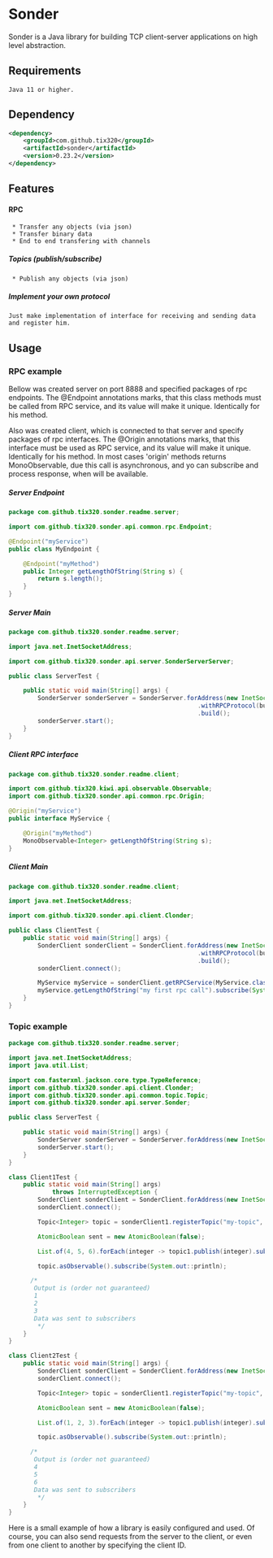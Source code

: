 # Sonder

Sonder is a Java library for building TCP client-server applications on high level abstraction.

## Requirements

```
Java 11 or higher.
```

## Dependency

```xml
<dependency>
	<groupId>com.github.tix320</groupId>
	<artifactId>sonder</artifactId>
	<version>0.23.2</version>
</dependency>
```

## Features

#### RPC

```
 * Transfer any objects (via json)
 * Transfer binary data
 * End to end transfering with channels
```

##### Topics (publish/subscribe)
```
 * Publish any objects (via json)
```

##### Implement your own protocol
```
Just make implementation of interface for receiving and sending data and register him.
```

## Usage

### RPC example


 Bellow was created server on port 8888 and specified packages of rpc endpoints.
 The @Endpoint annotations marks, that this class methods must be called from RPC service, and its value will make it unique.
 Identically for his method.
 
  Also was created client, which is connected to that server and specify packages of rpc interfaces.
  The @Origin annotations marks, that this interface must be used as RPC service, and its value will make it unique.
  Identically for his method.
  In most cases 'origin' methods returns MonoObservable, due this call is asynchronous, and yo can subscribe and process response, when will be available.
  
  ##### Server Endpoint
```java
package com.github.tix320.sonder.readme.server;

import com.github.tix320.sonder.api.common.rpc.Endpoint;

@Endpoint("myService")
public class MyEndpoint {

	@Endpoint("myMethod")
	public Integer getLengthOfString(String s) {
		return s.length();
	}
}
``` 
  
 ##### Server Main
```java
package com.github.tix320.sonder.readme.server;

import java.net.InetSocketAddress;

import com.github.tix320.sonder.api.server.SonderServerServer;

public class ServerTest {

	public static void main(String[] args) {
		SonderServer sonderServer = SonderServer.forAddress(new InetSocketAddress(8888))
                                    				.withRPCProtocol(builder -> builder.scanClasses(MyEndpoint.class))
                                    				.build();
	    sonderServer.start();
	}
}
```


 ##### Client RPC interface
```java
package com.github.tix320.sonder.readme.client;

import com.github.tix320.kiwi.api.observable.Observable;
import com.github.tix320.sonder.api.common.rpc.Origin;

@Origin("myService")
public interface MyService {

	@Origin("myMethod")
	MonoObservable<Integer> getLengthOfString(String s);
}
```

 ##### Client Main
```java
package com.github.tix320.sonder.readme.client;

import java.net.InetSocketAddress;

import com.github.tix320.sonder.api.client.Clonder;

public class ClientTest {
	public static void main(String[] args) {
		SonderClient sonderClient = SonderClient.forAddress(new InetSocketAddress("localhost", 8888))
                                    				.withRPCProtocol(builder -> builder.scanClasses(MyService.class))
                                    				.build();
        sonderClient.connect();

		MyService myService = sonderClient.getRPCService(MyService.class);
		myService.getLengthOfString("my first rpc call").subscribe(System.out::println);
	}
}

```

### Topic example


```java
package com.github.tix320.sonder.readme.server;

import java.net.InetSocketAddress;
import java.util.List;

import com.fasterxml.jackson.core.type.TypeReference;
import com.github.tix320.sonder.api.client.Clonder;
import com.github.tix320.sonder.api.common.topic.Topic;
import com.github.tix320.sonder.api.server.Sonder;

public class ServerTest {

	public static void main(String[] args) {
		SonderServer sonderServer = SonderServer.forAddress(new InetSocketAddress(8888)).withTopicProtocol().build();
        sonderServer.start();
	}
}

class Client1Test {
	public static void main(String[] args)
			throws InterruptedException {
		SonderClient sonderClient = SonderClient.forAddress(new InetSocketAddress("localhost", 8888)).withTopicProtocol().build();
        sonderClient.connect();

		Topic<Integer> topic = sonderClient1.registerTopic("my-topic", new TypeReference<>() {});

        AtomicBoolean sent = new AtomicBoolean(false);

		List.of(4, 5, 6).forEach(integer -> topic1.publish(integer).subscribe(none -> 	System.out.println("Data was sent to subscribers")));

		topic.asObservable().subscribe(System.out::println);

	  /*
       Output is (order not guaranteed)
       1
       2
       3
       Data was sent to subscribers
        */
	}
}

class Client2Test {
	public static void main(String[] args) {
		SonderClient sonderClient = SonderClient.forAddress(new InetSocketAddress("localhost", 8888)).withTopicProtocol().build();
        sonderClient.connect();

		Topic<Integer> topic = sonderClient1.registerTopic("my-topic", new TypeReference<>() {});

        AtomicBoolean sent = new AtomicBoolean(false);

		List.of(1, 2, 3).forEach(integer -> topic1.publish(integer).subscribe(none -> 	System.out.println("Data was sent to subscribers")));

		topic.asObservable().subscribe(System.out::println);

	  /*
       Output is (order not guaranteed)
       4
       5
       6
       Data was sent to subscribers
        */
	}
}
```

Here is a small example of how a library is easily configured and used.
Of course, you can also send requests from the server to the client,
or even from one client to another by specifying the client ID.
